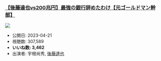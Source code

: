 ### [【後藤達也vs200兆円】最強の銀行辞めたわけ【元ゴールドマン幹部】](https://www.youtube.com/watch?v=4t_hPwPfe1w)
[![](https://img.youtube.com/vi/4t_hPwPfe1w/sddefault.jpg)](https://www.youtube.com/watch?v=4t_hPwPfe1w)
-   公開日: 2023-04-21
-   視聴数: 307,589
-   **いいね数: 3,462**
-   出演者: 宇根尚秀, [後藤達也](/rehacq_fan/people/後藤達也 "wikilink")
